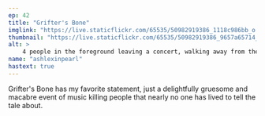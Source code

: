 ```yaml
---
ep: 42
title: "Grifter's Bone"
imglink: "https://live.staticflickr.com/65535/50982919386_1118c986bb_o.jpg"
thumbnail: "https://live.staticflickr.com/65535/50982919386_9657a65714_q.jpg"
alt: >
    4 people in the foreground leaving a concert, walking away from the stage. A man with a keyboard in a suit that doesn&#x27;t quite fit (Alfred Grifter) steps into the spotlight, a slight smile on his face. One person notices him and seems confused.
name: "ashlexinpearl"
hastext: true
---
```

Grifter's Bone has my favorite statement, just a delightfully gruesome and macabre event of music killing people that nearly no one has lived to tell the tale about.